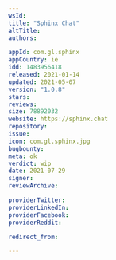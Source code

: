 ```yaml
---
wsId: 
title: "Sphinx Chat"
altTitle: 
authors:

appId: com.gl.sphinx
appCountry: ie
idd: 1483956418
released: 2021-01-14
updated: 2021-05-07
version: "1.0.8"
stars: 
reviews: 
size: 78892032
website: https://sphinx.chat
repository: 
issue: 
icon: com.gl.sphinx.jpg
bugbounty: 
meta: ok
verdict: wip
date: 2021-07-29
signer: 
reviewArchive:

providerTwitter: 
providerLinkedIn: 
providerFacebook: 
providerReddit: 

redirect_from:

---
```


